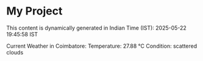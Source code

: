 # My Project

This content is dynamically generated in Indian Time (IST): 2025-05-22 19:45:58 IST


Current Weather in Coimbatore:
Temperature: 27.88 °C
Condition: scattered clouds
